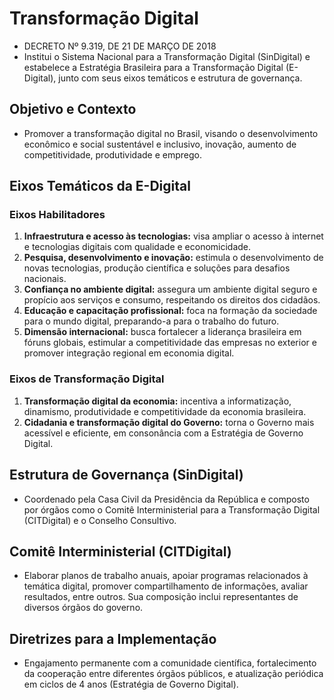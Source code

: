 # Transformação Digital

- DECRETO Nº 9.319, DE 21 DE MARÇO DE 2018
- Institui o Sistema Nacional para a Transformação Digital (SinDigital) e estabelece a Estratégia Brasileira para a Transformação Digital (E-Digital), junto com seus eixos temáticos e estrutura de governança.

## Objetivo e Contexto

- Promover a transformação digital no Brasil, visando o desenvolvimento econômico e social sustentável e inclusivo, inovação, aumento de competitividade, produtividade e emprego.

## Eixos Temáticos da E-Digital

### Eixos Habilitadores

1. **Infraestrutura e acesso às tecnologias:** visa ampliar o acesso à internet e tecnologias digitais com qualidade e economicidade.
2. **Pesquisa, desenvolvimento e inovação:** estimula o desenvolvimento de novas tecnologias, produção científica e soluções para desafios nacionais.
3. **Confiança no ambiente digital:** assegura um ambiente digital seguro e propício aos serviços e consumo, respeitando os direitos dos cidadãos.
4. **Educação e capacitação profissional:** foca na formação da sociedade para o mundo digital, preparando-a para o trabalho do futuro.
5. **Dimensão internacional:** busca fortalecer a liderança brasileira em fóruns globais, estimular a competitividade das empresas no exterior e promover integração regional em economia digital.

### Eixos de Transformação Digital

1. **Transformação digital da economia:** incentiva a informatização, dinamismo, produtividade e competitividade da economia brasileira.
2. **Cidadania e transformação digital do Governo:** torna o Governo mais acessível e eficiente, em consonância com a Estratégia de Governo Digital.

## Estrutura de Governança (SinDigital)

- Coordenado pela Casa Civil da Presidência da República e composto por órgãos como o Comitê Interministerial para a Transformação Digital (CITDigital) e o Conselho Consultivo.

## Comitê Interministerial (CITDigital)

- Elaborar planos de trabalho anuais, apoiar programas relacionados à temática digital, promover compartilhamento de informações, avaliar resultados, entre outros. Sua composição inclui representantes de diversos órgãos do governo.

## Diretrizes para a Implementação

- Engajamento permanente com a comunidade científica, fortalecimento da cooperação entre diferentes órgãos públicos, e atualização periódica em ciclos de 4 anos (Estratégia de Governo Digital).